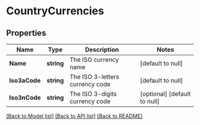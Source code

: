 # CountryCurrencies

## Properties
Name | Type | Description | Notes
------------ | ------------- | ------------- | -------------
**Name** | **string** | The ISO currency name | [default to null]
**Iso3aCode** | **string** | The ISO 3-letters currency code | [default to null]
**Iso3nCode** | **string** | The ISO 3-digits currency code | [optional] [default to null]

[[Back to Model list]](../README.md#documentation-for-models) [[Back to API list]](../README.md#documentation-for-api-endpoints) [[Back to README]](../README.md)

